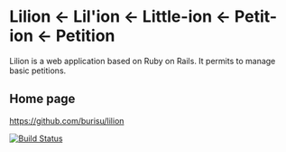 Lilion <- Lil'ion <- Little-ion <- Petit-ion <- Petition
========================================================

Lilion is a web application based on Ruby on Rails. It permits to manage basic petitions.

Home page
---------
https://github.com/burisu/lilion

[![Build Status](https://secure.travis-ci.org/burisu/lilion.png)](https://secure.travis-ci.org/burisu/lilion)
